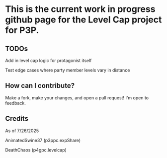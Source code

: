 # This is the current work in progress github page for the Level Cap project for P3P.

## TODOs

Add in level cap logic for protagonist itself

Test edge cases where party member levels vary in distance

## How can I contribute?

Make a fork, make your changes, and open a pull request! I'm open to feedback.

## Credits
As of 7/26/2025

AnimatedSwine37 (p3ppc.expShare)

DeathChaos (p4gpc.levelcap)
